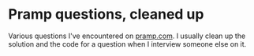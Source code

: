 # Pramp questions, cleaned up

Various questions I've encountered on [pramp.com](www.pramp.com). I usually clean up the solution and the code for a question when I interview someone else on it.
